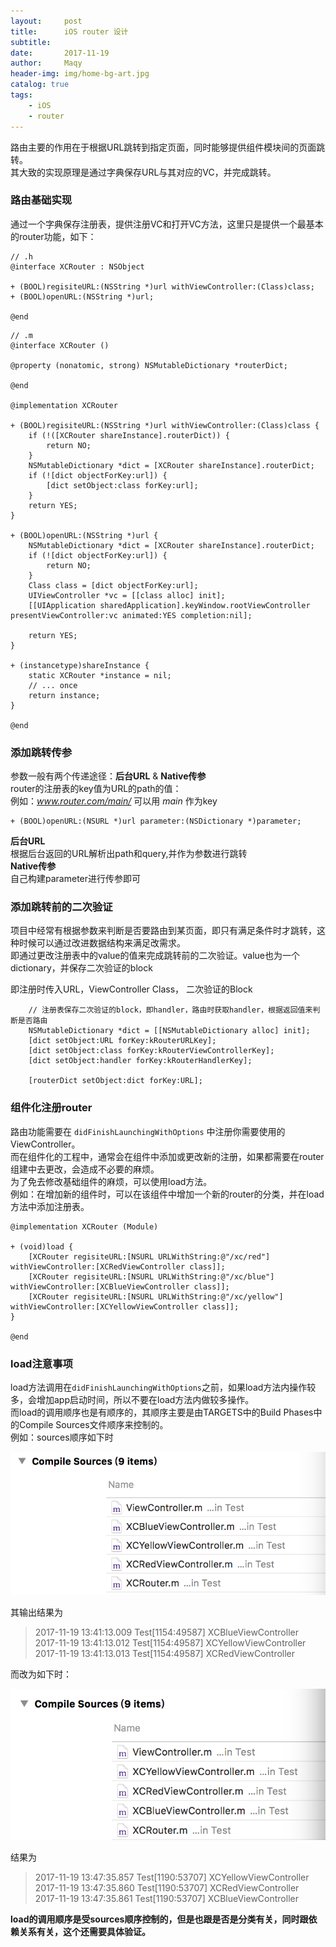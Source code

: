 ```yaml
---
layout:     post
title:      iOS router 设计
subtitle:   
date:       2017-11-19
author:     Maqy
header-img: img/home-bg-art.jpg
catalog: true
tags:
    - iOS
    - router
---
```


路由主要的作用在于根据URL跳转到指定页面，同时能够提供组件模块间的页面跳转。  
其大致的实现原理是通过字典保存URL与其对应的VC，并完成跳转。   

### 路由基础实现   
通过一个字典保存注册表，提供注册VC和打开VC方法，这里只是提供一个最基本的router功能，如下：   
```
// .h
@interface XCRouter : NSObject

+ (BOOL)regisiteURL:(NSString *)url withViewController:(Class)class;
+ (BOOL)openURL:(NSString *)url;

@end
```
```
// .m
@interface XCRouter ()

@property (nonatomic, strong) NSMutableDictionary *routerDict;

@end

@implementation XCRouter

+ (BOOL)regisiteURL:(NSString *)url withViewController:(Class)class {
    if (!([XCRouter shareInstance].routerDict)) {
        return NO;
    }
    NSMutableDictionary *dict = [XCRouter shareInstance].routerDict;
    if (![dict objectForKey:url]) {
        [dict setObject:class forKey:url];
    }
    return YES;
}

+ (BOOL)openURL:(NSString *)url {
    NSMutableDictionary *dict = [XCRouter shareInstance].routerDict;
    if (![dict objectForKey:url]) {
        return NO;
    }
    Class class = [dict objectForKey:url];
    UIViewController *vc = [[class alloc] init];
    [[UIApplication sharedApplication].keyWindow.rootViewController presentViewController:vc animated:YES completion:nil];
    
    return YES;
}

+ (instancetype)shareInstance {
    static XCRouter *instance = nil;
    // ... once
    return instance;
}

@end
```
### 添加跳转传参  
参数一般有两个传递途径：**后台URL** & **Native传参**   
router的注册表的key值为URL的path的值：  
例如：*www.router.com/main/* 可以用 *main* 作为key  
```
+ (BOOL)openURL:(NSURL *)url parameter:(NSDictionary *)parameter;
```
**后台URL**  
根据后台返回的URL解析出path和query,并作为参数进行跳转   
**Native传参**  
自己构建parameter进行传参即可  

### 添加跳转前的二次验证  
项目中经常有根据参数来判断是否要路由到某页面，即只有满足条件时才跳转，这种时候可以通过改进数据结构来满足改需求。   
即通过更改注册表中的value的值来完成跳转前的二次验证。value也为一个dictionary，并保存二次验证的block    

即注册时传入URL，ViewController Class， 二次验证的Block  
```
    // 注册表保存二次验证的block，即handler，路由时获取handler，根据返回值来判断是否路由
    NSMutableDictionary *dict = [[NSMutableDictionary alloc] init];
    [dict setObject:URL forKey:kRouterURLKey];
    [dict setObject:class forKey:kRouterViewControllerKey];
    [dict setObject:handler forKey:kRouterHandlerKey];
    
    [routerDict setObject:dict forKey:URL];
```
### 组件化注册router   
路由功能需要在 `didFinishLaunchingWithOptions` 中注册你需要使用的ViewController。  
而在组件化的工程中，通常会在组件中添加或更改新的注册，如果都需要在router组建中去更改，会造成不必要的麻烦。  
为了免去修改基础组件的麻烦，可以使用load方法。  
例如：在增加新的组件时，可以在该组件中增加一个新的router的分类，并在load方法中添加注册表。
```
@implementation XCRouter (Module)

+ (void)load {
    [XCRouter regisiteURL:[NSURL URLWithString:@"/xc/red"] withViewController:[XCRedViewController class]];
    [XCRouter regisiteURL:[NSURL URLWithString:@"/xc/blue"] withViewController:[XCBlueViewController class]];
    [XCRouter regisiteURL:[NSURL URLWithString:@"/xc/yellow"] withViewController:[XCYellowViewController class]];
}

@end
```
### load注意事项 
load方法调用在`didFinishLaunchingWithOptions`之前，如果load方法内操作较多，会增加app启动时间，所以不要在load方法内做较多操作。   
而load的调用顺序也是有顺序的，其顺序主要是由TARGETS中的Build Phases中的Compile Sources文件顺序来控制的。   
例如：sources顺序如下时   

![B7DC6A29-AC59-462F-B580-9E77AC3669CC](../_postImage/B7DC6A29-AC59-462F-B580-9E77AC3669CC.png)

其输出结果为  
> 2017-11-19 13:41:13.009 Test[1154:49587] XCBlueViewController   
> 2017-11-19 13:41:13.012 Test[1154:49587] XCYellowViewController    
> 2017-11-19 13:41:13.013 Test[1154:49587] XCRedViewController

而改为如下时：   

![B7DC6A29-AC59-462F-B580-9E77AC3669CC](../_postImage/B5129BDD-D14C-4062-B958-A4FB5A6DCDE2.png)

结果为  

> 2017-11-19 13:47:35.857 Test[1190:53707] XCYellowViewController    
> 2017-11-19 13:47:35.860 Test[1190:53707] XCRedViewController   
> 2017-11-19 13:47:35.861 Test[1190:53707] XCBlueViewController

**load的调用顺序是受sources顺序控制的，但是也跟是否是分类有关，同时跟依赖关系有关，这个还需要具体验证。**
